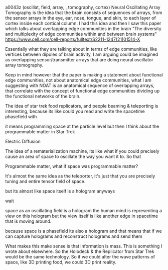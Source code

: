 a0043z
(oscillat, field, array, , tomography, cortex) Neural Oscillating Array Tomography is the idea that 
the brain consists of sequences of arrays, from the sensor arrays in the eye, ear, nose, tongue, and skin, to each layer of cortex inside each cortical column. I had this idea and then I saw this paper which talks about overlapping edge communities in the brain "The diversity and multiplexity of edge communities within and between brain systems" https://www.cell.com/cell-reports/fulltext/S2211-1247(21)01514-X 

Essentially what they are talking about in terms of edge communities, like vertices between dipoles of brain activity, I am arguing could be imagined as overlapping sensor/transmitter arrays that are doing neural oscillator array tomography.

Keep in mind however that the paper is making a statement about functional edge communities, not about anatomical edge communities, what I am suggesting with NOAT is an anatomical sequence of overlapping arrays, that correlate with the concept of functional edge communities dividing up the functional networks of the brain.

The idea of star trek food replicators, and people beaming & teleporting is interesting, because its like could you read and write the spacetime phasefield with 

it means programming space at the particle level
but then I think about the programmable matter in Star Trek 

Electric Diffusion

The idea of a rematerialization machine, its like what if you could precisely cause an area of space to oscillate the way you want it to. So that 

Programmable matter, what if space was programmable matter? 

It's almost the same idea as the teleporter, it's just that you are precisely tuning and entire tensor field of space.

but its almost like space itself is a hologram anyways

wait

space as an oscillating field is a hologram
the human mind is representing a view on this hologram
but the view itself is like another edge in spacetime that is moving around.

because space is a phasefield
its also a hologram
and that means that if we can capture holograms and reconstruct holograms and send them

What makes this make sense is that information is mass. This is something I wrote about elsewhere. So the Holodeck & the Replicator from Star Trek would be the same technology. So if we could alter the wave patterns of space, like 3D printing food, we could 3D print reality.
